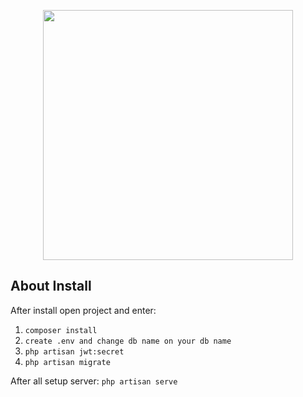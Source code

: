 <p align="center"><a href="https://laravel.com" target="_blank"><img src="https://i.pinimg.com/originals/77/0b/73/770b733954f39154d2dec704f7f3c5e0.jpg" width="400"></a></p>

## About Install

After install open project and enter:

1. <code>composer install</code>
2. <code>create .env and change db name on your db name</code>
3. <code>php artisan jwt:secret</code>
4. <code>php artisan migrate</code>

After all setup server: <code>php artisan serve</code>

